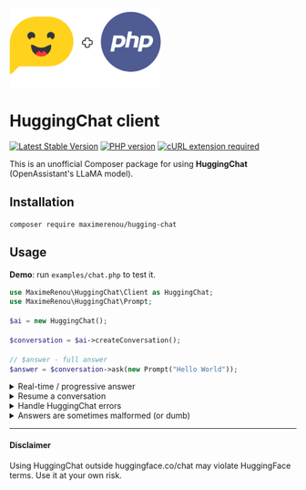 ![HuggingChat + PHP](logo.png)

# HuggingChat client

[![Latest Stable Version](https://img.shields.io/github/v/release/maximerenou/php-hugging-chat)](https://packagist.org/packages/maximerenou/hugging-chat)
[![PHP version](https://img.shields.io/packagist/dependency-v/maximerenou/hugging-chat/php)](https://packagist.org/packages/maximerenou/hugging-chat)
[![cURL extension required](https://img.shields.io/packagist/dependency-v/maximerenou/hugging-chat/ext-curl)](https://packagist.org/packages/maximerenou/hugging-chat)

This is an unofficial Composer package for using **HuggingChat** (OpenAssistant's LLaMA model).

## Installation

    composer require maximerenou/hugging-chat

## Usage

**Demo**: run `examples/chat.php` to test it.

```php
use MaximeRenou\HuggingChat\Client as HuggingChat;
use MaximeRenou\HuggingChat\Prompt;

$ai = new HuggingChat();

$conversation = $ai->createConversation();

// $answer - full answer
$answer = $conversation->ask(new Prompt("Hello World"));
```

<details>
  <summary>Real-time / progressive answer</summary>

You may pass a function as second argument to get real-time progression:

```php
// $current_answer - incomplete answer
// $tokens - last tokens received
$final_answer = $conversation->ask($prompt, function ($current_answer, $tokens) {
    echo $tokens;
});
```

</details> 

<details>
  <summary>Resume a conversation</summary>  

If you want to resume a previous conversation, you can retrieve its identifiers:

```php
// Get current identifiers
$identifiers = $conversation->getIdentifiers();

// ...
// Resume conversation with $identifiers parameter
$conversation = $ai->resumeChatConversation($identifiers);
```

</details> 

<details>
  <summary>Handle HuggingChat errors</summary>

The code throws exceptions when it receives an error from HuggingChat. You can therefore use a try/catch block to handle errors.

</details>

<details>
  <summary>Answers are sometimes malformed (or dumb)</summary>

That's what OpenAssistant's LLaMA model used by HuggingChat generates...

</details>

---------------------------------------

#### Disclaimer

Using HuggingChat outside huggingface.co/chat may violate HuggingFace terms. Use it at your own risk.
